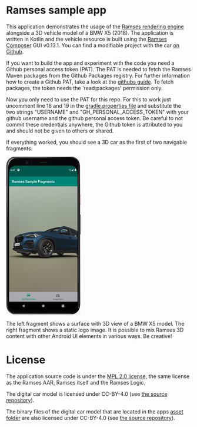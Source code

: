 # Ramses sample app

This application demonstrates the usage of the [Ramses rendering engine](https://ramses-sdk.readthedocs.io/en/latest/index.html) alongside
a 3D vehicle model of a BMW X5 (2018). The application is written in Kotlin and
the vehicle resource is built using the [Ramses Composer](https://github.com/bmwcarit/ramses-composer) GUI
v0.13.1. You can find a modifiable project with the car [on Github](https://github.com/bmwcarit/digital-car-3d).



If you want to build the app and experiment with the code you need a Github personal access token (PAT).
The PAT is needed to fetch the Ramses Maven packages from the Github Packages registry.
For further information how to create a Github PAT, take a look at the [githubs guide](https://docs.github.com/en/authentication/keeping-your-account-and-data-secure/creating-a-personal-access-token).
To fetch packages, the token needs the 'read:packages' permission only.

Now you only need to use the PAT for this repo.
For this to work just uncomment line 18 and 19 in the [gradle.properties file](./gradle.properties) and substitute the two strings "USERNAME" and
"GH_PERSONAL_ACCESS_TOKEN" with your github username and the github personal access token. Be careful to
not commit these credentials anywhere, the Github token is attributed to you and should not be given to
others or shared.

If everything worked, you should see a 3D car as the first of two navigable fragments:

![Car](./doc/screenshot.png)

The left fragment shows a surface with 3D view of a BMW X5 model. The right fragment shows a static
logo image. It is possible to mix Ramses 3D content with other Android UI elements in various
ways. Be creative!

# License

The application source code is under the [MPL 2.0 license](./LICENSE.txt), the same license as the Ramses AAR,
Ramses itself and the Ramses Logic.

The digital car model is licensed under CC-BY-4.0 (see [the source repository](https://github.com/bmwcarit/digital-car-3d)).

The binary files of the digital car model that are located in the apps [asset folder](./app/src/main/assets) are also licensed under CC-BY-4.0 (see [the source repository](https://github.com/bmwcarit/digital-car-3d)).
